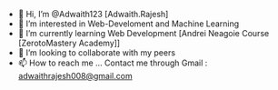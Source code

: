 - 👋 Hi, I’m @Adwaith123 [Adwaith.Rajesh]
- 👀 I’m interested in Web-Develoment and Machine Learning
- 🌱 I’m currently learning Web Development [Andrei Neagoie Course [ZerotoMastery Academy]]
- 💞️ I’m looking to collaborate with my peers
- 📫 How to reach me ... Contact me through Gmail : adwaithrajesh008@gmail.com

<!---
Adwaith123/Adwaith123 is a ✨ special ✨ repository because its `README.md` (this file) appears on your GitHub profile.
You can click the Preview link to take a look at your changes.
--->
